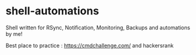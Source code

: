 # shell-automations


Shell written for RSync, Notification, Monitoring, Backups and automations by me!

Best place to practice :
https://cmdchallenge.com/ and 
hackersrank
